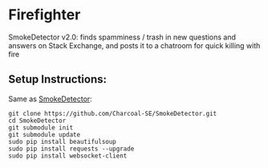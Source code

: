 # Firefighter

SmokeDetector v2.0: finds spamminess / trash in new questions and answers on Stack Exchange, and posts it to a chatroom for quick killing with fire

## Setup Instructions:

Same as [SmokeDetector](https://github.com/Charcoal-SE/SmokeDetector):

    git clone https://github.com/Charcoal-SE/SmokeDetector.git
    cd SmokeDetector
    git submodule init
    git submodule update
    sudo pip install beautifulsoup
    sudo pip install requests --upgrade
    sudo pip install websocket-client
